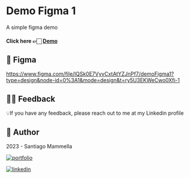 
# Demo Figma 1

A simple figma demo

#### Click here 👉🏻 [Demo](https://demo-figma1.vercel.app/)

## 🎈 Figma

https://www.figma.com/file/lQSk0E7VyvCxtAtYZJnPf7/demoFigma1?type=design&node-id=0%3A1&mode=design&t=ry5U3EKWeCwo0Xfi-1

## 🤲🏻 Feedback

💡If you have any feedback, please reach out to me at my Linkedin profile

## 👤 Author

 2023 - Santiago Mammella
 
[![portfolio](https://img.shields.io/badge/my_portfolio-000?style=for-the-badge&logo=ko-fi&logoColor=white)](https://github.com/santiago-mammella)

[![linkedin](https://img.shields.io/badge/linkedin-0A66C2?style=for-the-badge&logo=linkedin&logoColor=white)](https://www.linkedin.com/in/santiago-mammella-08b192263/)